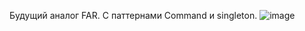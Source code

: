 Будущий аналог FAR. С паттернами Command и singleton.
![image](https://user-images.githubusercontent.com/75227915/163243325-a851e202-4760-4cb2-8a26-82534b6e588f.png)
